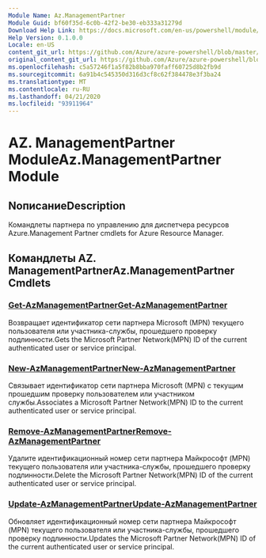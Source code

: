 ```yaml
---
Module Name: Az.ManagementPartner
Module Guid: bf60f35d-6c0b-42f2-be30-eb333a31279d
Download Help Link: https://docs.microsoft.com/en-us/powershell/module/az.managementpartner
Help Version: 0.1.0.0
Locale: en-US
content_git_url: https://github.com/Azure/azure-powershell/blob/master/src/ManagementPartner/ManagementPartner/help/Az.ManagementPartner.md
original_content_git_url: https://github.com/Azure/azure-powershell/blob/master/src/ManagementPartner/ManagementPartner/help/Az.ManagementPartner.md
ms.openlocfilehash: c5a57246f1a5f82b8bba970faff60725d8b2fb9d
ms.sourcegitcommit: 6a91b4c545350d316d3cf8c62f384478e3f3ba24
ms.translationtype: MT
ms.contentlocale: ru-RU
ms.lasthandoff: 04/21/2020
ms.locfileid: "93911964"
---
```

# <span data-ttu-id="f9476-101">AZ. ManagementPartner Module</span><span class="sxs-lookup"><span data-stu-id="f9476-101">Az.ManagementPartner Module</span></span>
## <span data-ttu-id="f9476-102">Nописание</span><span class="sxs-lookup"><span data-stu-id="f9476-102">Description</span></span>
<span data-ttu-id="f9476-103">Командлеты партнера по управлению для диспетчера ресурсов Azure.</span><span class="sxs-lookup"><span data-stu-id="f9476-103">Management Partner cmdlets for Azure Resource Manager.</span></span>

## <span data-ttu-id="f9476-104">Командлеты AZ. ManagementPartner</span><span class="sxs-lookup"><span data-stu-id="f9476-104">Az.ManagementPartner Cmdlets</span></span>
### [<span data-ttu-id="f9476-105">Get-AzManagementPartner</span><span class="sxs-lookup"><span data-stu-id="f9476-105">Get-AzManagementPartner</span></span>](Get-AzManagementPartner.md)
<span data-ttu-id="f9476-106">Возвращает идентификатор сети партнера Microsoft (MPN) текущего пользователя или участника-службы, прошедшего проверку подлинности.</span><span class="sxs-lookup"><span data-stu-id="f9476-106">Gets the Microsoft Partner Network(MPN) ID of the current authenticated user or service principal.</span></span> 

### [<span data-ttu-id="f9476-107">New-AzManagementPartner</span><span class="sxs-lookup"><span data-stu-id="f9476-107">New-AzManagementPartner</span></span>](New-AzManagementPartner.md)
<span data-ttu-id="f9476-108">Связывает идентификатор сети партнера Microsoft (MPN) с текущим прошедшим проверку пользователем или участником службы.</span><span class="sxs-lookup"><span data-stu-id="f9476-108">Associates a Microsoft Partner Network(MPN) ID to the current authenticated user or service principal.</span></span>

### [<span data-ttu-id="f9476-109">Remove-AzManagementPartner</span><span class="sxs-lookup"><span data-stu-id="f9476-109">Remove-AzManagementPartner</span></span>](Remove-AzManagementPartner.md)
<span data-ttu-id="f9476-110">Удалите идентификационный номер сети партнера Майкрософт (MPN) текущего пользователя или участника-службы, прошедшего проверку подлинности.</span><span class="sxs-lookup"><span data-stu-id="f9476-110">Delete the Microsoft Partner Network(MPN) ID of the current authenticated user or service principal.</span></span>

### [<span data-ttu-id="f9476-111">Update-AzManagementPartner</span><span class="sxs-lookup"><span data-stu-id="f9476-111">Update-AzManagementPartner</span></span>](Update-AzManagementPartner.md)
<span data-ttu-id="f9476-112">Обновляет идентификационный номер сети партнера Майкрософт (MPN) текущего пользователя или участника-службы, прошедшего проверку подлинности.</span><span class="sxs-lookup"><span data-stu-id="f9476-112">Updates the Microsoft Partner Network(MPN) ID of the current authenticated user or service principal.</span></span>

